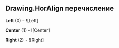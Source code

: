 ## Drawing.HorAlign перечисление

**Left** (0) - ![Left]

**Center** (1) - ![Center]

**Right** (2) - ![Right]

